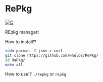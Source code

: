 # RePkg
[![C](https://img.shields.io/badge/c-%2300599C.svg?style=for-the-badge&logo=c&logoColor=white)](https://gnu.org/)

REpkg manager!

How to install!?
``` bash
sudo pacman -S json-c curl
git clone https://github.com/wholos/RePkg/
cd RePkg/
make all
```

How to use!?
```./repkg``` or ```repkg```
